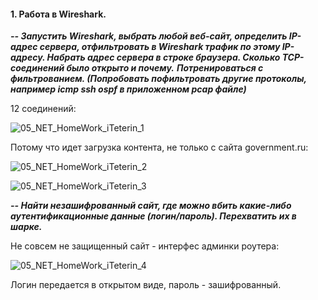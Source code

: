 #### 1. Работа в Wireshark.

***-- Запустить Wireshark, выбрать любой веб-сайт, определить IP-адрес сервера, отфильтровать в Wireshark трафик по этому IP-адресу. Набрать адрес сервера в строке браузера. Сколько TCP-соединений было открыто и почему.***
***Потренироваться с фильтрованием. (Попробовать пофильтровать другие протоколы, например icmp ssh ospf в приложенном pcap файле)***

12 соединений: 

![05_NET_HomeWork_iTeterin_1](D:\GitRepos\GeekBrains\NET\05\05_NET_HomeWork_iTeterin_1.png)

Потому что идет загрузка контента, не только с сайта government.ru: 

![05_NET_HomeWork_iTeterin_2](D:\GitRepos\GeekBrains\NET\05\05_NET_HomeWork_iTeterin_2.png)

![05_NET_HomeWork_iTeterin_3](D:\GitRepos\GeekBrains\NET\05\05_NET_HomeWork_iTeterin_3.png)



***-- Найти незашифрованный сайт, где можно вбить какие-либо аутентификационные данные (логин/пароль). Перехватить их в шарке.***

Не совсем не защищенный сайт - интерфес админки роутера: 

![05_NET_HomeWork_iTeterin_4](D:\GitRepos\GeekBrains\NET\05\05_NET_HomeWork_iTeterin_4.png)

Логин передается в открытом виде, пароль - зашифрованный. 